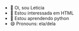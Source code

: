 - 👋 Oi, sou Leticia
- 👀 Estou interessada em HTML
- 🌱 Estou aprendendo python
- 😄 Pronouns: ela/dela

<!---
nymos-bot/nymos-bot is a ✨ special ✨ repository because its `README.md` (this file) appears on your GitHub profile.
You can click the Preview link to take a look at your changes.
--->
